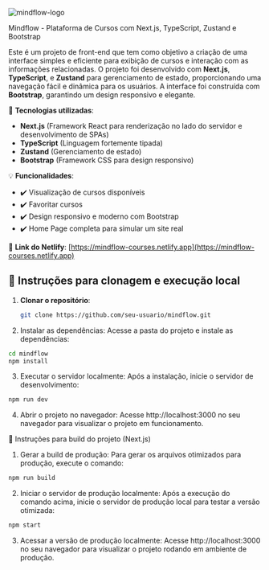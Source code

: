 ![mindflow-logo](https://github.com/user-attachments/assets/21894819-1202-4f2e-8329-d520dbb9d2ba)

Mindflow - Plataforma de Cursos com Next.js, TypeScript, Zustand e Bootstrap

Este é um projeto de front-end que tem como objetivo a criação de uma interface simples e eficiente para exibição de cursos e interação com as informações relacionadas. O projeto foi desenvolvido com **Next.js**, **TypeScript**, e **Zustand** para gerenciamento de estado, proporcionando uma navegação fácil e dinâmica para os usuários. A interface foi construída com **Bootstrap**, garantindo um design responsivo e elegante.

📌 **Tecnologias utilizadas**:
- **Next.js** (Framework React para renderização no lado do servidor e desenvolvimento de SPAs)
- **TypeScript** (Linguagem fortemente tipada)
- **Zustand** (Gerenciamento de estado)
- **Bootstrap** (Framework CSS para design responsivo)

💡 **Funcionalidades**:
- ✔️ Visualização de cursos disponíveis  
- ✔️ Favoritar cursos  
- ✔️ Design responsivo e moderno com Bootstrap  
- ✔️ Home Page completa para simular um site real  

🔗 **Link do Netlify**: [https://mindflow-courses.netlify.app](https://mindflow-courses.netlify.app)

## 🚀 Instruções para clonagem e execução local

1. **Clonar o repositório**:
   ```bash
   git clone https://github.com/seu-usuario/mindflow.git
2. Instalar as dependências: Acesse a pasta do projeto e instale as dependências:
  ```bash
  cd mindflow
  npm install
  ```
3. Executar o servidor localmente: Após a instalação, inicie o servidor de desenvolvimento:
  ```bash
  npm run dev
  ```
4. Abrir o projeto no navegador: Acesse http://localhost:3000 no seu navegador para visualizar o projeto em funcionamento.

🔧 Instruções para build do projeto (Next.js)
1. Gerar a build de produção: Para gerar os arquivos otimizados para produção, execute o comando:
 ```bash
npm run build
```
2. Iniciar o servidor de produção localmente: Após a execução do comando acima, inicie o servidor de produção local para testar a versão otimizada:
```bash
npm start
```
3. Acessar a versão de produção localmente: Acesse http://localhost:3000 no seu navegador para visualizar o projeto rodando em ambiente de produção.
